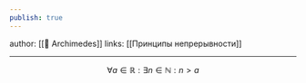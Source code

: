 ```yaml
---
publish: true
---
```

author: [[👤 Archimedes]]
links: [[Принципы непрерывности]]

---

$$\forall a \in \mathbb{R} : \exists n \in \mathbb{N} : n > a $$
